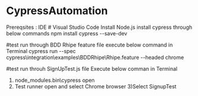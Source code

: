 # CypressAutomation
Prereqsites :
IDE  # Visual Studio Code
Install Node.js
install cypress through below commands
npm install cypress --save-dev

#test run through BDD Rhipe feature file 
execute below command in Terminal 
cypress run --spec cypress\integration\examples\BDDRhipe\Rhipe.feature --headed chrome 

#test run throuh SignUpTest.js file 
Execute below comman in Terminal
1) node_modules\.bin\cypress open
2) Test runner open and select Chrome browser
3)Select SignupTest
